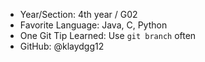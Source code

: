 - Year/Section: 4th year / G02
- Favorite Language: Java, C, Python
- One Git Tip Learned: Use `git branch` often
- GitHub: @klaydgg12